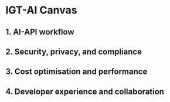 # IGT-AI Canvas

## 1. AI-API workflow

## 2. Security, privacy, and compliance

## 3. Cost optimisation and performance

## 4. Developer experience and collaboration
